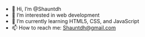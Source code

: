 - 👋 Hi, I’m @Shauntdh
- 👀 I’m interested in web development
- 🌱 I’m currently learning HTML5, CSS, and JavaScript
- 📫 How to reach me: Shauntdh@gmail.com

<!---
Shauntdh/Shauntdh is a ✨ special ✨ repository because its `README.md` (this file) appears on your GitHub profile.
You can click the Preview link to take a look at your changes.
--->
